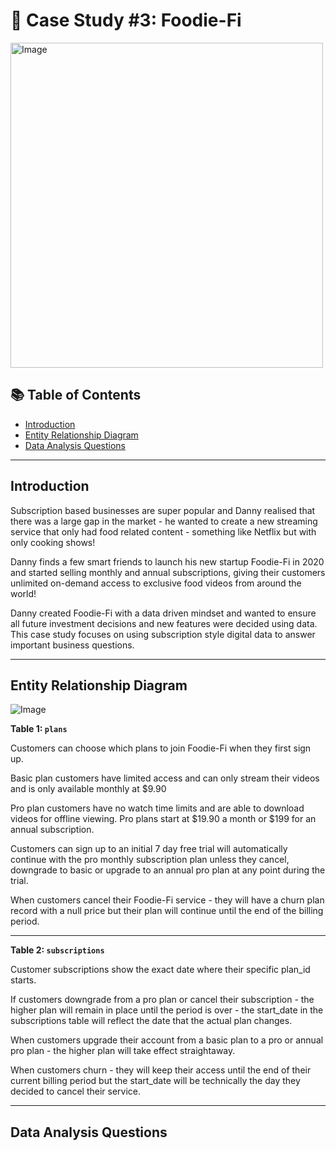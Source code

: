 # 🥑 Case Study #3: Foodie-Fi

<img src="https://github.com/user-attachments/assets/c44b890c-c612-4cc5-bf96-edf4a472922a" alt="Image" width="500" height="520">

## 📚 Table of Contents
- [Introduction](#introduction)
- [Entity Relationship Diagram](#entity-relationship-diagram)
- [Data Analysis Questions](#data-analysis)

***

## Introduction

Subscription based businesses are super popular and Danny realised that there was a large gap in the market - he wanted to create a new streaming service that only had food related content - something like Netflix but with only cooking shows!

Danny finds a few smart friends to launch his new startup Foodie-Fi in 2020 and started selling monthly and annual subscriptions, giving their customers unlimited on-demand access to exclusive food videos from around the world!

Danny created Foodie-Fi with a data driven mindset and wanted to ensure all future investment decisions and new features were decided using data. This case study focuses on using subscription style digital data to answer important business questions.

***

## Entity Relationship Diagram

![Image](https://github.com/user-attachments/assets/e8470e56-d985-43cf-b3ad-f0073593e090)

**Table 1: ```plans```**

Customers can choose which plans to join Foodie-Fi when they first sign up.

Basic plan customers have limited access and can only stream their videos and is only available monthly at $9.90

Pro plan customers have no watch time limits and are able to download videos for offline viewing. Pro plans start at $19.90 a month or $199 for an annual subscription.

Customers can sign up to an initial 7 day free trial will automatically continue with the pro monthly subscription plan unless they cancel, downgrade to basic or upgrade to an annual pro plan at any point during the trial.

When customers cancel their Foodie-Fi service - they will have a churn plan record with a null price but their plan will continue until the end of the billing period.

---

**Table 2: ```subscriptions```**

Customer subscriptions show the exact date where their specific plan_id starts.

If customers downgrade from a pro plan or cancel their subscription - the higher plan will remain in place until the period is over - the start_date in the subscriptions table will reflect the date that the actual plan changes.

When customers upgrade their account from a basic plan to a pro or annual pro plan - the higher plan will take effect straightaway.

When customers churn - they will keep their access until the end of their current billing period but the start_date will be technically the day they decided to cancel their service.

***

<a id="data-analysis"></a>
## Data Analysis Questions